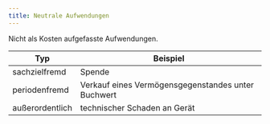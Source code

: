 ```yaml
---
title: Neutrale Aufwendungen
---
```

Nicht als Kosten aufgefasste Aufwendungen.

 Typ | Beispiel
--- | ---
sachzielfremd | Spende
periodenfremd | Verkauf eines Vermögensgegenstandes unter Buchwert
außerordentlich | technischer Schaden an Gerät
